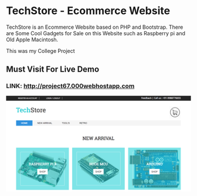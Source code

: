 # TechStore - Ecommerce Website
TechStore is an Ecommerce Website based on PHP and Bootstrap. There are Some Cool 
Gadgets for Sale on this Website such as Raspberry pi and Old Apple Macintosh.

This was my College Project  
## Must Visit For Live Demo

### LINK: http://project67.000webhostapp.com 

![Screenshot](techstore.png)
